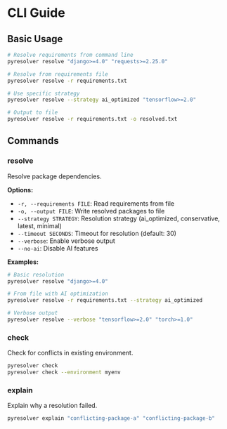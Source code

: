 # CLI Guide

## Basic Usage

```bash
# Resolve requirements from command line
pyresolver resolve "django>=4.0" "requests>=2.25.0"

# Resolve from requirements file
pyresolver resolve -r requirements.txt

# Use specific strategy
pyresolver resolve --strategy ai_optimized "tensorflow>=2.0"

# Output to file
pyresolver resolve -r requirements.txt -o resolved.txt
```

## Commands

### resolve

Resolve package dependencies.

**Options:**
- `-r, --requirements FILE`: Read requirements from file
- `-o, --output FILE`: Write resolved packages to file
- `--strategy STRATEGY`: Resolution strategy (ai_optimized, conservative, latest, minimal)
- `--timeout SECONDS`: Timeout for resolution (default: 30)
- `--verbose`: Enable verbose output
- `--no-ai`: Disable AI features

**Examples:**
```bash
# Basic resolution
pyresolver resolve "django>=4.0"

# From file with AI optimization
pyresolver resolve -r requirements.txt --strategy ai_optimized

# Verbose output
pyresolver resolve --verbose "tensorflow>=2.0" "torch>=1.0"
```

### check

Check for conflicts in existing environment.

```bash
pyresolver check
pyresolver check --environment myenv
```

### explain

Explain why a resolution failed.

```bash
pyresolver explain "conflicting-package-a" "conflicting-package-b"
```
